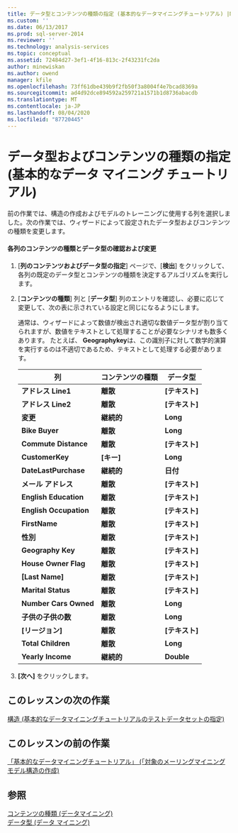 ```yaml
---
title: データ型とコンテンツの種類の指定 (基本的なデータマイニングチュートリアル) |Microsoft Docs
ms.custom: ''
ms.date: 06/13/2017
ms.prod: sql-server-2014
ms.reviewer: ''
ms.technology: analysis-services
ms.topic: conceptual
ms.assetid: 72484d27-3ef1-4f16-813c-2f43231fc2da
author: minewiskan
ms.author: owend
manager: kfile
ms.openlocfilehash: 73ff61dbe439b9f2fb50f3a8004f4e7bcad8369a
ms.sourcegitcommit: ad4d92dce894592a259721a1571b1d8736abacdb
ms.translationtype: MT
ms.contentlocale: ja-JP
ms.lasthandoff: 08/04/2020
ms.locfileid: "87720445"
---
```

# <a name="specifying-the-data-type-and-content-type-basic-data-mining-tutorial"></a>データ型およびコンテンツの種類の指定 (基本的なデータ マイニング チュートリアル)
  前の作業では、構造の作成およびモデルのトレーニングに使用する列を選択しました。次の作業では、ウィザードによって設定されたデータ型およびコンテンツの種類を変更します。  
  
#### <a name="review-and-modify-content-type-and-data-type-for-each-column"></a>各列のコンテンツの種類とデータ型の確認および変更  
  
1.  [**列のコンテンツおよびデータ型の指定**] ページで、[**検出**] をクリックして、各列の既定のデータ型とコンテンツの種類を決定するアルゴリズムを実行します。  
  
2.  [**コンテンツの種類**] 列と [**データ型**] 列のエントリを確認し、必要に応じて変更して、次の表に示されている設定と同じになるようにします。  
  
     通常は、ウィザードによって数値が検出され適切な数値データ型が割り当てられますが、数値をテキストとして処理することが必要なシナリオも数多くあります。 たとえば、 **Geographykey**は、この識別子に対して数学的演算を実行するのは不適切であるため、テキストとして処理する必要があります。  
  
    |列|コンテンツの種類|データ型|  
    |------------|------------------|---------------|  
    |**アドレス Line1**|**離散**|**[テキスト]**|  
    |**アドレス Line2**|**離散**|**[テキスト]**|  
    |**変更**|**継続的**|**Long**|  
    |**Bike Buyer**|**離散**|**Long**|  
    |**Commute Distance**|**離散**|**[テキスト]**|  
    |**CustomerKey**|**[キー]**|**Long**|  
    |**DateLastPurchase**|**継続的**|**日付**|  
    |**メール アドレス**|**離散**|**[テキスト]**|  
    |**English Education**|**離散**|**[テキスト]**|  
    |**English Occupation**|**離散**|**[テキスト]**|  
    |**FirstName**|**離散**|**[テキスト]**|  
    |**性別**|**離散**|**[テキスト]**|  
    |**Geography Key**|**離散**|**[テキスト]**|  
    |**House Owner Flag**|**離散**|**[テキスト]**|  
    |**[Last Name]**|**離散**|**[テキスト]**|  
    |**Marital Status**|**離散**|**[テキスト]**|  
    |**Number Cars Owned**|**離散**|**Long**|  
    |**子供の子供の数**|**離散**|**Long**|  
    |**[リージョン]**|**離散**|**[テキスト]**|  
    |**Total Children**|**離散**|**Long**|  
    |**Yearly Income**|**継続的**|**Double**|  
  
3.  **[次へ]** をクリックします。  
  
## <a name="next-task-in-lesson"></a>このレッスンの次の作業  
 [構造 &#40;基本的なデータマイニングチュートリアルのテストデータセットの指定&#41;](../../2014/tutorials/specifying-a-testing-data-set-for-the-structure-basic-data-mining-tutorial.md)  
  
## <a name="previous-task-in-lesson"></a>このレッスンの前の作業  
 [「基本的なデータマイニングチュートリアル」 &#40;「対象のメーリングマイニングモデル構造の作成&#41;](../../2014/tutorials/creating-a-targeted-mailing-mining-model-structure-basic-data-mining-tutorial.md)  
  
## <a name="see-also"></a>参照  
 [コンテンツの種類 &#40;データマイニング&#41;](../../2014/analysis-services/data-mining/content-types-data-mining.md)   
 [データ型 (データ マイニング)](../../2014/analysis-services/data-mining/data-types-data-mining.md)  
  
  
